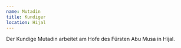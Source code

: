 ```yaml
---
name: Mutadin
title: Kundiger
location: Hijal
---
```


Der Kundige Mutadin arbeitet am Hofe des Fürsten Abu Musa in Hijal.